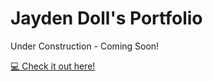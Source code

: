 # Jayden Doll's Portfolio

Under Construction - Coming Soon!

<a href="https://jayjdoll.dev" target="_blank">💻 Check it out here!</a>


